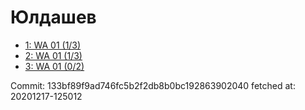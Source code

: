 # Юлдашев
- [1: WA 01 (1/3)](1.md)
- [2: WA 01 (1/3)](2.md)
- [3: WA 01 (0/2)](3.md)

Commit: 133bf89f9ad746fc5b2f2db8b0bc192863902040
 fetched at: 20201217-125012
